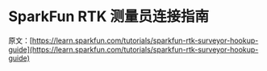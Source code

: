 # SparkFun RTK 测量员连接指南

原文：[https://learn.sparkfun.com/tutorials/sparkfun-rtk-surveyor-hookup-guide](https://learn.sparkfun.com/tutorials/sparkfun-rtk-surveyor-hookup-guide)